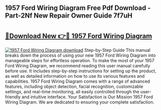 ## 1957 Ford Wiring Diagram Free Pdf Download - Part-2Nf New Repair Owner Guide 7f7uH

# <h2><a href="http://dftlan.blite.top/?on=1957+Ford+Wiring+Diagram">🔗Download New 👉🔴 1957 Ford Wiring Diagram</a></h2>

[![1957 Ford Wiring Diagram download](https://i.imgur.com/lujVjoI.png)](http://dftlan.blite.top/?on=1957+Ford+Wiring+Diagram)
Step-by-Step Guide This manual breaks down the process of using your new 1957 Ford Wiring Diagram into manageable steps for effortless operation. To make the most of your 1957 Ford Wiring Diagram, we recommend reading this user manual carefully before use. It includes step-by-step instructions for setting up the product, as well as detailed information on how to use its various features and capabilities. 1957 Ford Wiring Diagram comes with a range of advanced features, including object detection, facial recognition, customizable settings, and real-time monitoring, all easily controlled through the user-friendly and intuitive interface. Your Satisfaction is Our Mission 1957 Ford Wiring Diagram. We are dedicated to ensuring your complete satisfaction.
